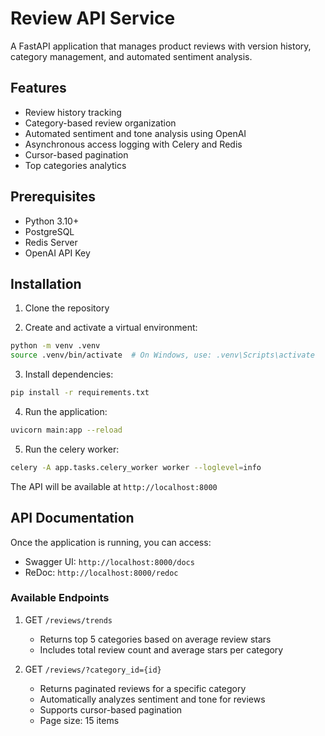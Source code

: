 # Review API Service

A FastAPI application that manages product reviews with version history, category management, and automated sentiment analysis.

## Features

- Review history tracking
- Category-based review organization
- Automated sentiment and tone analysis using OpenAI
- Asynchronous access logging with Celery and Redis
- Cursor-based pagination
- Top categories analytics

## Prerequisites

- Python 3.10+
- PostgreSQL
- Redis Server
- OpenAI API Key

## Installation

1. Clone the repository

2. Create and activate a virtual environment:
```bash
python -m venv .venv
source .venv/bin/activate  # On Windows, use: .venv\Scripts\activate
```

3. Install dependencies:
```bash
pip install -r requirements.txt
```

4. Run the application:
```bash
uvicorn main:app --reload
```
5. Run the celery worker:
```bash
celery -A app.tasks.celery_worker worker --loglevel=info
```

The API will be available at `http://localhost:8000`

## API Documentation

Once the application is running, you can access:
- Swagger UI: `http://localhost:8000/docs`
- ReDoc: `http://localhost:8000/redoc`

### Available Endpoints

1. GET `/reviews/trends`
   - Returns top 5 categories based on average review stars
   - Includes total review count and average stars per category

2. GET `/reviews/?category_id={id}`
   - Returns paginated reviews for a specific category
   - Automatically analyzes sentiment and tone for reviews
   - Supports cursor-based pagination
   - Page size: 15 items

